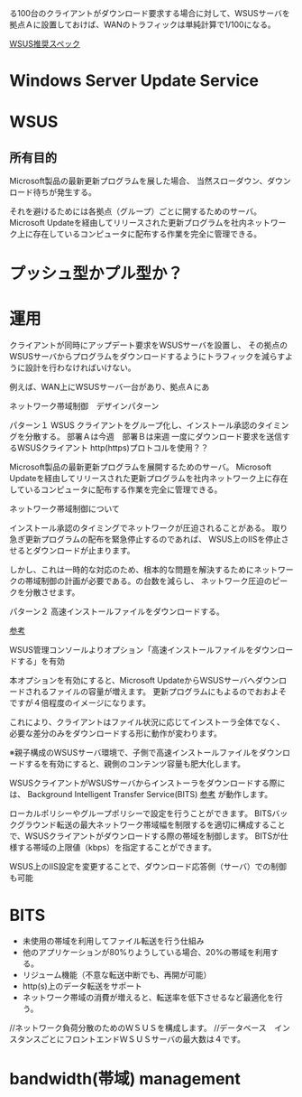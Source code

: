 

る100台のクライアントがダウンロード要求する場合に対して、WSUSサーバを拠点Ａに設置しておけば、WANのトラフィックは単純計算で1/100になる。

[WSUS推奨スペック](https://technet.microsoft.com/ja-jp/library/cc708483(v=ws.10).aspx)


# Windows Server Update Service

# WSUS

## 所有目的
Microsoft製品の最新更新プログラムを展した場合、
当然スローダウン、ダウンロード待ちが発生する。

それを避けるためには各拠点（グループ）ごとに開するためのサーバ。
Microsoft Updateを経由してリリースされた更新プログラムを社内ネットワーク上に存在しているコンピュータに配布する作業を完全に管理できる。


# プッシュ型かプル型か？


# 運用
クライアントが同時にアップデート要求をWSUSサーバを設置し、
その拠点のWSUSサーバからプログラムをダウンロードするようにトラフィックを減らすように設計を行わなければいけない。

例えば、WAN上にWSUSサーバ一台があり、拠点Ａにあ


ネットワーク帯域制御　デザインパターン

パターン１
WSUS
クライアントをグループ化し、インストール承認のタイミングを分散する。
部署Ａは今週　部署Ｂは来週
一度にダウンロード要求を送信するWSUSクライアント
http(https)プロトコルを使用？？

Microsoft製品の最新更新プログラムを展開するためのサーバ。
Microsoft Updateを経由してリリースされた更新プログラムを社内ネットワーク上に存在しているコンピュータに配布する作業を完全に管理できる。


ネットワーク帯域制御について

インストール承認のタイミングでネットワークが圧迫されることがある。
取り急ぎ更新プログラムの配布を緊急停止するのであれば、
WSUS上のIISを停止させるとダウンロードが止まります。

しかし、これは一時的な対応のため、根本的な問題を解決するためにネットワークの帯域制御の計画が必要である。の台数を減らし、
ネットワーク圧迫のピークを分散させます。

パターン２
高速インストールファイルをダウンロードする。

[参考](https://technet.microsoft.com/en-us/library/dd939812(v=ws.10).aspx)

WSUS管理コンソールよりオプション「高速インストールファイルをダウンロードする」を有効

本オプションを有効にすると、Microsoft UpdateからWSUSサーバへダウンロードされるファイルの容量が増えます。
更新プログラムにもよるのでおおよそですが４倍程度のイメージになります。

これにより、クライアントはファイル状況に応じてインストーラ全体でなく、
必要な差分のみをダウンロードする形に動作が変わります。

※親子構成のWSUSサーバ環境で、子側で高速インストールファイルをダウンロードするを有効にすると、親側のコンテンツ容量も肥大化します。


WSUSクライアントがWSUSサーバからインストーラをダウンロードする際には、
Background Intelligent Transfer Service(BITS)
[参考](https://ja.wikipedia.org/wiki/Background_Intelligent_Transfer_Service)
が動作します。

ローカルポリシーやグループポリシーで設定を行うことができます。
BITSバックグラウンド転送の最大ネットワーク帯域幅を制限するを適切に構成することで、WSUSクライアントがダウンロードする際の帯域を制御します。
BITSが仕様する帯域の上限値（kbps）を指定することができます。

WSUS上のIIS設定を変更することで、ダウンロード応答側（サーバ）での制御も可能




# BITS
- 未使用の帯域を利用してファイル転送を行う仕組み
- 他のアプリケーションが80%りようしている場合、20%の帯域を利用する。
- リジューム機能（不意な転送中断でも、再開が可能）
- http(s)上のデータ転送をサポート
- ネットワーク帯域の消費が増えると、転送率を低下させるなど最適化を行う。








//ネットワーク負荷分散のためのＷＳＵＳを構成します。
//データベース　インスタンスごとにフロントエンドＷＳＵＳサーバの最大数は４です。



 # bandwidth(帯域) management


